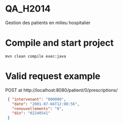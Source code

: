 QA_H2014
========

 Gestion des patients en milieu hospitalier

Compile and start project
=========================
```
mvn clean compile exec:java
```

Valid request example
=====================
POST at http://localhost:8080/patient/0/prescriptions/
```json
 { "intervenant": "000000",
   "date": "2001-07-04T12:08:56",
   "renouvellements": "0",
   "din": "02240541"
 }
 ```
